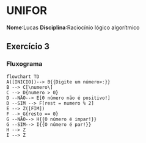 # UNIFOR
**Nome**:Lucas
**Disciplina**:Raciocínio lógico algorítmico
## Exercício 3
### Fluxograma
```mermaid
flowchart TD
A([INICIO])--> B{{Digite um número>:}}
B --> C[\numero\]
C --> D{numero > 0}
D --NÃO--> E[0 número não é positivo!]
D --SIM --> F[rest = numero % 2]
E --> Z([FIM])
F --> G{resto == 0}
G --NÃO--> H{{O número é impar!}}
G --SIM--> I{{O número é par!}}
H --> Z
I --> Z
```

 

